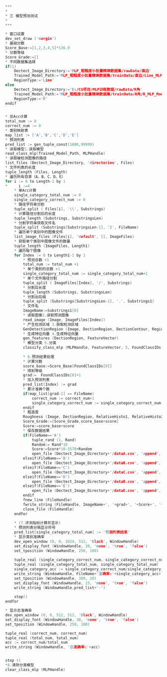 ﻿```cpp
***
*
* 三 模型预测测试
*
***

* 窗口设置
dev_set_draw ('margin')
* 基础分数
Score_Base:=[1,2,3,4,5]*136.9
* 分数等级
Score_Grade:=[]
* 不同数据集选择
if(1)    
    Dectect_Image_Directory:='MLP_粗糙度小批量精确数据集/rawData/直边'
    Trained_Model_Path:='MLP_粗糙度小批量精确数据集/trainData/直边/Line_MLP_Model.gmc'
    RegionType:='Line'
else
    Dectect_Image_Directory:='E:/CG项目/MLP训练数据/rawData/R角'
    Trained_Model_Path:='MLP_粗糙度小批量精确数据集/trainData/R角/R_MLP_Model.gmc'
    RegionType:='R'
endif


* 总Acc计算
total_num := 0
correct_num := 0
* 类别映射表
map_list := ['A','B','C','D','E']
* 预测列表
pred_list := gen_tuple_const(1000,99999)
* 读取模型1.读取模型
read_class_mlp(Trained_Model_Path, MLPHandle)
* 读取被检测图像的路径
list_files (Dectect_Image_Directory, 'directories', Files)
* 文件列表的长度
tuple_length (Files, Length)       
* 遍历所有目录（A、B、C、D、E）
for i := 0 to Length-1 by 1 
*     i :=4
    * 单Acc计算
    single_category_total_num := 0
    single_category_correct_num := 0
    * 路径字符串分割
    tuple_split ( Files[i], '\\', Substrings)   
    * 计算路径分割后的长度
    tuple_length (Substrings, SubstringsLen)
    * 分割字符串获取文件名
    tuple_split (Substrings[SubstringsLen-1], '2', FileName)
    * 遍历单个类别中的图像文件
    list_image_files (Files[i], 'default', [], ImageFiles)    
    * 获取单个类别中图像文件的数量
    tuple_length (ImageFiles, Length1)
    * 遍历每个图像
    for Index := 0 to Length1-1 by 1 
        * 预测总数 +1
        total_num := total_num +1
        * 单个类别的总数 +1
        single_category_total_num := single_category_total_num+1
        * 单个文件路径分割
        tuple_split ( ImageFiles[Index], '/', Substrings) 
        * 分割后长度
        tuple_length (Substrings, SubstringsLen)
        * 分割出后缀
        tuple_split (Substrings[SubstringsLen-1], '.', Substrings1)  
        * 文件名
        ImageName:=Substrings1[0]            
        * 读取图像2.读取预测图像
        read_image (Image, ImageFiles[Index])        
        * 产生检测区域 3.获取检测区域
        GenDetectionRegion (Image, DectionRegion, DectionContour, RegionType)
        * 生成特征向量 4.生成特征向量    
        gen_features (DectionRegion, FeatureVector)   
        * 模型分类 5.分类
        classify_class_mlp (MLPHandle, FeatureVector, 5, FoundClassIDs, Confidence)
        
        * 6.预测结果处理
        * 计算分数
        score_base:=Score_Base[FoundClassIDs[0]]  
        * 得到等级
        grad:=  FoundClassIDs[0]+1
        * 加入预测列表
        pred_list[Index] := grad
        * 累计准确个数
        if(map_list[grad-1] == FileName)
            correct_num := correct_num+1
            single_category_correct_num := single_category_correct_num +1
        endif
        * 粗造度
        Roughness (Image, DectionRegion, RelativeHisto1, RelativeHisto2, score)
        Score_Grade:=[Score_Grade,score_base+score]      
        Score:=score_base+score
        * 保存数据结果
        if(FileName=='A') 
            tuple_rand (1, Rand)          
            Random:= Rand*10                      
            Score:=Score*10-3570+Random
            open_file (Dectect_Image_Directory+'/dataA.csv', 'append', FileHandle)
        elseif(FileName=='B')           
            open_file (Dectect_Image_Directory+'/dataB.csv', 'append', FileHandle)
        elseif(FileName=='C')
            open_file (Dectect_Image_Directory+'/dataC.csv', 'append', FileHandle)
        elseif(FileName=='D')
            open_file (Dectect_Image_Directory+'/dataD.csv', 'append', FileHandle)
        elseif(FileName=='E')
            open_file (Dectect_Image_Directory+'/dataE.csv', 'append', FileHandle)
        endif
        fnew_line (FileHandle)  
        fwrite_string (FileHandle, ImageName+', '+grad+', '+Score+', '+score)  
        close_file (FileHandle)   
    endfor
    
    * (7.评测指标计算并显示)
    * 预测列表分隔显示符号
    pred_list[single_category_total_num] := '预测列表结束'
    * 显示类别准确率
    dev_open_window (0, 0, 1024, 512, 'black', WindowHandle)
    set_display_font (WindowHandle, 30, 'mono', 'true', 'false')
    set_tposition (WindowHandle, 250, 100)
    
    tuple_real (single_category_correct_num, single_category_correct_num)
    tuple_real (single_category_total_num, single_category_total_num)
    single_category_acc := single_category_correct_num/single_category_total_num
    write_string (WindowHandle, FileName+'准确率:'+single_category_acc+'  预测结果如下：')
    set_tposition (WindowHandle, 300, 20)
    set_display_font (WindowHandle, 15, 'mono', 'true', 'false')
    write_string (WindowHandle,pred_list+'-')
    
    stop()
endfor

* 显示总准确率
dev_open_window (0, 0, 512, 512, 'black', WindowHandle)
set_display_font (WindowHandle, 30, 'mono', 'true', 'false')
set_tposition (WindowHandle, 250, 100)

tuple_real (correct_num, correct_num)
tuple_real (total_num, total_num)
acc := correct_num/total_num
write_string (WindowHandle, '总准确率:'+acc)


stop ()
*8.清除分类模型
clear_class_mlp (MLPHandle)
```

